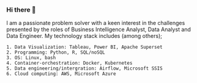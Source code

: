 ### Hi there 👋

<!--
**NiMusah/NiMusah** is a ✨ _special_ ✨ repository because its `README.md` (this file) appears on your GitHub profile.

Here are some ideas to get you started:

- 🔭 I’m currently working on ...
- 🌱 I’m currently learning ...
- 👯 I’m looking to collaborate on ...
- 🤔 I’m looking for help with ...
- 💬 Ask me about ...
- 📫 How to reach me: ...
- 😄 Pronouns: ...
- ⚡ Fun fact: ...
-->
I am a passionate problem solver with a keen interest in the challenges presented by the roles of Business Intelligence Analyst, Data Analyst and Data Engineer. My technology stack includes (among others);


    1. Data Visualization: Tableau, Power BI, Apache Superset
    2. Programming: Python, R, SQL/noSQL
    3. OS: Linux, bash
    4. Container-orchestration: Docker, Kubernetes
    5. Data engineering/intergration: Airflow, Microsoft SSIS
    6. Cloud computing: AWS, Microsoft Azure
 
